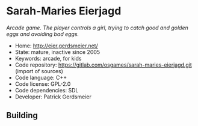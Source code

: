 # Sarah-Maries Eierjagd

_Arcade game. The player controls a girl, trying to catch good and golden eggs and avoiding bad eggs._

- Home: http://eier.gerdsmeier.net/
- State: mature, inactive since 2005
- Keywords: arcade, for kids
- Code repository: https://gitlab.com/osgames/sarah-maries-eierjagd.git (import of sources)
- Code language: C++
- Code license: GPL-2.0
- Code dependencies: SDL
- Developer: Patrick Gerdsmeier

## Building
